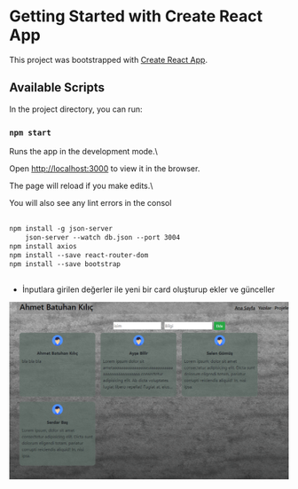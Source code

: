 
# Getting Started with Create React App

  

This project was bootstrapped with [Create React App](https://github.com/facebook/create-react-app).

  

## Available Scripts
In the project directory, you can run:

  

### `npm start`

  

Runs the app in the development mode.\

Open [http://localhost:3000](http://localhost:3000) to view it in the browser.

  

The page will reload if you make edits.\

You will also see any lint errors in the consol

##  
```
npm install -g json-server
	json-server --watch db.json --port 3004
npm install axios
npm install --save react-router-dom
npm install --save bootstrap
```
##

 - İnputlara girilen değerler ile yeni bir card oluşturup ekler ve
   günceller

![enter image description here](https://raw.githubusercontent.com/KlcAhmet/kodluyoruz-odev-x/master/screenshot/Screenshot_2.png?token=AAPU54ML6V6JAD5IVHHTEV3AFLDJQ)

